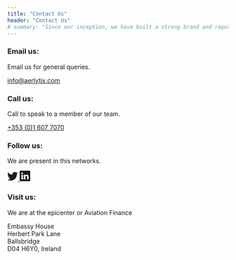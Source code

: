 ```yaml
---
title: "Contact Us"
header: "Contact Us"
# summary: "Since our inception, we have built a strong brand and reputation as one of the fastest-growing aviation finance technology companies in Ireland by hiring the right talent, continuously innovating and enhancing our products and services, and building long term partnerships with our clients."
---
```


<article>
<div class="container col-md-12">
    <div class="row row-cols-1 row-cols-md-3 mb-3 text-center">
      <div class="col mb-4">
        <div class="card h-100 mb-4 pt-5 pb-5 rounded-3 shadow-sm">
            <h3>Email us:</h3>
            <p>Email us for general queries.</p>
            <p><a class="h4" href="mailto:info@aerlytix.com">info@aerlytix.com</a></p>
        </div>
      </div>
      <div class="col mb-4">
        <div class="card h-100 mb-4 pt-5 pb-5 ps-3 pe-3 rounded-3 shadow-sm">
            <h3>Call us:</h3>
            <p>Call to speak to a member of our team.</p>
            <p><a class="h4" href="tel:0035316077070">+353 (0)1 607 7070</a></p>
        </div>
      </div>
      <div class="col mb-4">
        <div class="card h-100 mb-4 pt-5 pb-5 rounded-3 shadow-sm">
            <h3>Follow us:</h3>
            <p>We are present in this networks.</p>
            <p>
            <a class="link-dark" href="https://www.twitter.com/aerlytix">
                <svg xmlns="http://www.w3.org/2000/svg" width="24" height="24" fill="currentColor" class="bi bi-twitter" viewBox="0 0 16 16">
                <path d="M5.026 15c6.038 0 9.341-5.003 9.341-9.334 0-.14 0-.282-.006-.422A6.685 6.685 0 0 0 16 3.542a6.658 6.658 0 0 1-1.889.518 3.301 3.301 0 0 0 1.447-1.817 6.533 6.533 0 0 1-2.087.793A3.286 3.286 0 0 0 7.875 6.03a9.325 9.325 0 0 1-6.767-3.429 3.289 3.289 0 0 0 1.018 4.382A3.323 3.323 0 0 1 .64 6.575v.045a3.288 3.288 0 0 0 2.632 3.218 3.203 3.203 0 0 1-.865.115 3.23 3.23 0 0 1-.614-.057 3.283 3.283 0 0 0 3.067 2.277A6.588 6.588 0 0 1 .78 13.58a6.32 6.32 0 0 1-.78-.045A9.344 9.344 0 0 0 5.026 15z"/></svg>
            </a>
            <a class="link-dark ms-2" href="https://www.linkedin.com/company/aerlytix">
                <svg xmlns="http://www.w3.org/2000/svg" width="24" height="24" fill="currentColor" class="bi bi-linkedin" viewBox="0 0 16 16">
                <path d="M0 1.146C0 .513.526 0 1.175 0h13.65C15.474 0 16 .513 16 1.146v13.708c0 .633-.526 1.146-1.175 1.146H1.175C.526 16 0 15.487 0 14.854V1.146zm4.943 12.248V6.169H2.542v7.225h2.401zm-1.2-8.212c.837 0 1.358-.554 1.358-1.248-.015-.709-.52-1.248-1.342-1.248-.822 0-1.359.54-1.359 1.248 0 .694.521 1.248 1.327 1.248h.016zm4.908 8.212V9.359c0-.216.016-.432.08-.586.173-.431.568-.878 1.232-.878.869 0 1.216.662 1.216 1.634v3.865h2.401V9.25c0-2.22-1.184-3.252-2.764-3.252-1.274 0-1.845.7-2.165 1.193v.025h-.016a5.54 5.54 0 0 1 .016-.025V6.169h-2.4c.03.678 0 7.225 0 7.225h2.4z"/></svg>
            </a>
            </p>
        </div>
      </div>
      <div class="col-md-12 mb-4">
        <div class="card h-100 mb-4 pt-5 pb-5 rounded-3 shadow-sm">
            <h3>Visit us:</h3>
            <p>We are at the epicenter or Aviation Finance</p>
            <p>Embassy House<br/> Herbert Park Lane<br />Ballsbridge<br />D04 H6Y0, Ireland</p>
        </div>
      </div>
    </div>
</div>
</article>
